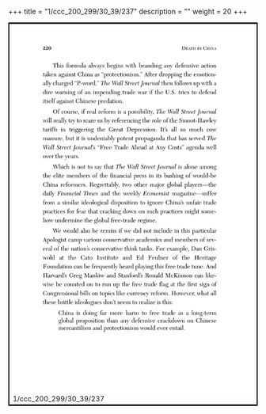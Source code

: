 +++
title = "1/ccc_200_299/30_39/237"
description = ""
weight = 20
+++

<table style="border:2px solid black;max-width:800px;max-height:800px;" 
><tr><td><img class="center-fit-jpg"
src="/jpg_/out_jpg_dbc_237.jpg"  >1/ccc_200_299/30_39/237</img></td></tr></table>
